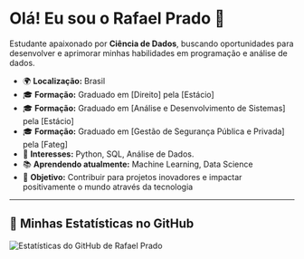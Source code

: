 # Olá! Eu sou o Rafael Prado 👋

Estudante apaixonado por **Ciência de Dados**, buscando oportunidades para desenvolver e aprimorar minhas habilidades em programação e análise de dados.

- 🌍 **Localização:** Brasil
- 🎓 **Formação:** Graduado em [Direito] pela [Estácio]
- 🎓 **Formação:** Graduado em [Análise e Desenvolvimento de Sistemas] pela [Estácio]
- 🎓 **Formação:** Graduado em [Gestão de Segurança Pública e Privada] pela [Fateg]
- 💼 **Interesses:** Python, SQL, Análise de Dados.
- 📚 **Aprendendo atualmente:** Machine Learning, Data Science
- 🎯 **Objetivo:** Contribuir para projetos inovadores e impactar positivamente o mundo através da tecnologia

---

## 🚀 Minhas Estatísticas no GitHub

![Estatísticas do GitHub de Rafael Prado](https://github-readme-stats.vercel.app/api?username=rafaelpprado&show_icons=true&theme=radical)
